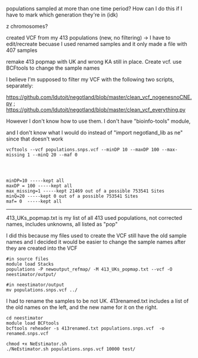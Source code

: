 populations sampled at more than one time period? How can I do this if I have to mark which generation they're in (idk)

z chromosomes?



created VCF from my 413 populations (new, no filtering) -> I have to edit/recreate becuase I used renamed samples and it only made a file with 407 samples

remake 413 popmap with UK and wrong KA still in place. Create vcf. use BCFtools to change the sample names 

I believe I'm supposed to filter my VCF with the following two scripts, separately:

https://github.com/ldutoit/negotland/blob/master/clean_vcf_nogenesnoCNE.py ; https://github.com/ldutoit/negotland/blob/master/clean_vcf_everything.py

However I don't know how to use them. I don't have "bioinfo-tools" module, 

and I don't know what I would do instead of "import negotland_lib as ne" since that doesn't work
```
vcftools --vcf populations.snps.vcf --minDP 10 --maxDP 100 --max-missing 1 --minQ 20 --maf 0




minDP=10 -----kept all
maxDP = 100 -----kept all
max_missing=1 -----kept 21469 out of a possible 753541 Sites
minQ=20 -----kept 0 out of a possible 753541 Sites
maf= 0  -----kept all
```
-----

413_UKs_popmap.txt is my list of all 413 used populations, not corrected names, includes unknowns, all listed as "pop"

I did this because my files used to create the VCF still have the old sample names and I decided it would be easier to change the sample names after they are created into the VCF
```
#in source files
module load Stacks
populations -P newoutput_refmap/ -M 413_UKs_popmap.txt --vcf -O neestimator/output/

#in neestimator/output
mv populations.snps.vcf ../
```
I had to rename the samples to be not UK. 413renamed.txt includes a list of the old names on the left, and the new name for it on the right.
```
cd neestimator
module load BCFtools
bcftools reheader -s 413renamed.txt populations.snps.vcf  -o renamed.snps.vcf
```

```
chmod +x NeEstimator.sh
./NeEstimator.sh populations.snps.vcf 10000 test/



```
